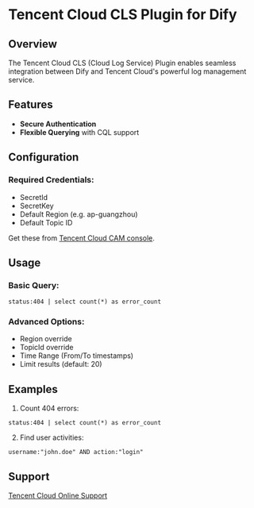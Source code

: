 # Tencent Cloud CLS Plugin for Dify  

## Overview  

The Tencent Cloud CLS (Cloud Log Service) Plugin enables seamless integration between Dify and Tencent Cloud's powerful log management service.  

## Features  

- ​**Secure Authentication**  
- ​**Flexible Querying** with CQL support  


## Configuration  

### Required Credentials:  
- SecretId  
- SecretKey  
- Default Region (e.g. ap-guangzhou)  
- Default Topic ID  

Get these from [Tencent Cloud CAM console](https://console.cloud.tencent.com/cam/capi).  

## Usage  

### Basic Query:  
```
status:404 | select count(*) as error_count
```

### Advanced Options:  
- Region override  
- TopicId override  
- Time Range (From/To timestamps)  
- Limit results (default: 20)  

## Examples  
1. Count 404 errors:  
```
status:404 | select count(*) as error_count
```
2. Find user activities:  
```
username:"john.doe" AND action:"login"
```

## Support  
[Tencent Cloud Online Support](https://cloud.tencent.com/online-service)  
